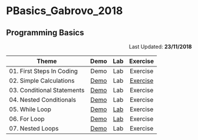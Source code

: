 # PBasics_Gabrovo_2018

## Programming Basics
<p align="right">Last Updated: <b>23/11/2018</b></p>

|Theme|Demo|Lab|Exercise|
|--|:--:|:--:|:--:|
|01. First Steps In Coding|Demo|Lab|Exercise|
|02. Simple Calculations|[Demo](https://github.com/emilia98/PBasics_Gabrovo_2018/tree/master/02.%20Simple%20Calculations/Demo)|Lab|[Exercise](https://github.com/emilia98/PBasics_Gabrovo_2018/tree/master/02.%20Simple%20Calculations/Exercise)|
|03. Conditional Statements|[Demo](https://github.com/emilia98/PBasics_Gabrovo_2018/tree/master/03.%20Conditional%20Statements/Demo)|Lab|Exercise|
|04. Nested Conditionals|[Demo](https://github.com/emilia98/PBasics_Gabrovo_2018/tree/master/04.%20Nested%20Conditionals/Demo)|Lab|Exercise|
|05. While Loop|[Demo](https://github.com/emilia98/PBasics_Gabrovo_2018/tree/master/05.%20While%20Loop/Demo)|[Lab](https://github.com/emilia98/PBasics_Gabrovo_2018/tree/master/05.%20While%20Loop/Lab)|Exercise|
|06. For Loop|[Demo](https://github.com/emilia98/PBasics_Gabrovo_2018/tree/master/06.%20For%20Loop/Demo)|[Lab](https://github.com/emilia98/PBasics_Gabrovo_2018/tree/master/06.%20For%20Loop/Lab)|Exercise|
|07. Nested Loops|[Demo](https://github.com/emilia98/PBasics_Gabrovo_2018/tree/master/07.%20Nested%20Loops/Demo)|Lab|Exercise|
